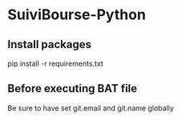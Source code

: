 # SuiviBourse-Python

## Install packages
pip install -r requirements.txt

## Before executing BAT file
Be sure to have set git.email and git.name globally

